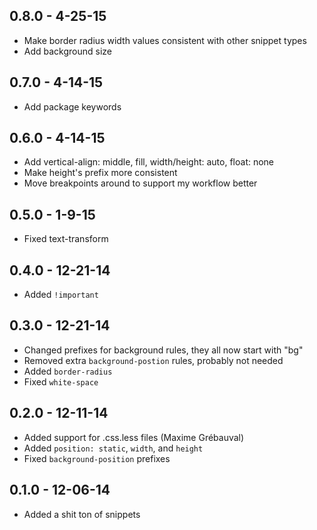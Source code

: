 ## 0.8.0 - 4-25-15
* Make border radius width values consistent with other snippet types
* Add background size

## 0.7.0 - 4-14-15
* Add package keywords

## 0.6.0 - 4-14-15
* Add vertical-align: middle, fill, width/height: auto, float: none
* Make height's prefix more consistent
* Move breakpoints around to support my workflow better

## 0.5.0 - 1-9-15
* Fixed text-transform

## 0.4.0 - 12-21-14
* Added `!important`

## 0.3.0 - 12-21-14
* Changed prefixes for background rules, they all now start with "bg"
* Removed extra `background-postion` rules, probably not needed
* Added `border-radius`
* Fixed `white-space`

## 0.2.0 - 12-11-14
* Added support for .css.less files (Maxime Grébauval)
* Added `position: static`, `width`, and `height`
* Fixed `background-position` prefixes

## 0.1.0 - 12-06-14
* Added a shit ton of snippets
